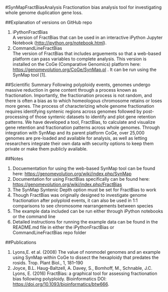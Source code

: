 #SynMapFractBiasAnalysis
Fractionation bias analysis tool for investigating whole genome duplication gene loss. 

##Explanation of versions on GitHub repo
1. iPythonFractBias  
  A version of FractBias that can be used in an interactive iPython Jupyter Notebook (http://ipython.org/notebook.html).
2. CommandLineFractBias  
  The version of FractBias that includes arguements so that a web-based platform can pass variables to complete analysis. This version is installed on the CoGe (Comparative Genomics) platform here: https://genomevolution.org/CoGe/SynMap.pl . It can be run using the SynMap tool [1].

##Scientific Summary
Following polyploidy events, genomes undergo massive reduction in gene content through a process known as fractionation.  Importantly, the fractionation process is not random, and there is often a bias as to which homeologous chromosome retains or loses more genes.  The process of characterizing whole genome fractionation requires identifying syntenic regions across genomes followed by post-processing of those syntenic datasets to identify and plot gene retention patterns. We have developed a tool, FractBias, to calculate and visualize gene retention and fractionation patterns across whole genomes.  Through integration with SynMap and its parent platform CoGe, over 25,000 genomes are pre-loaded and available for analysis, as well as letting researchers integrate their own data with security options to keep them private or make them publicly available.

##Notes
1. Docuementation for using the web-based SynMap tool can be found here: https://genomevolution.org/wiki/index.php/SynMap
2. Documentation for using FractBias specifically can be found here: https://genomevolution.org/wiki/index.php/FractBias 
3. The SynMap Syntenic Depth option must be set for FractBias to work
4. Though FractBias was originally designed to investigate genome fractionation after polyploid events, it can also be used in 1:1 comparisons to see chromosome rearrangements between species
5. The example data included can be run either through iPython notebooks or the command line
5. Detailed instructions for running the example data can be found in the README.md file in either the iPythonFractBias or CommandLineFractBias repo folder

##Publications
1. Lyons,E. et al. (2008) The value of nonmodel genomes and an example using SynMap within CoGe to dissect the hexaploidy that predates the rosids. Trop. Plant Biol., 1, 181–190
2. Joyce, B.L. Haug-Baltzell, A. Davey, S., Bomhoff, M., Schnable, J.C. Lyons, E. (2016) FractBias: a graphical tool for assessing fractionation bias following polyploidy. Bioinformatics DOI: https://doi.org/10.1093/bioinformatics/btw666.